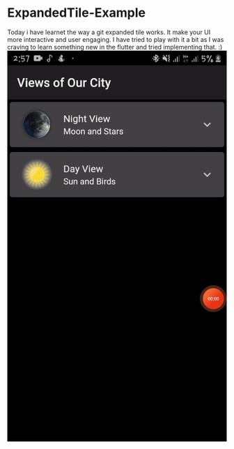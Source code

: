 # ExpandedTile-Example
Today i have learnet the way a git expanded tile works. It make your UI more interactive and user engaging. I have tried to play with it a bit as I was craving to learn something new in the flutter and tried implementing that. :)
![](app.gif)
